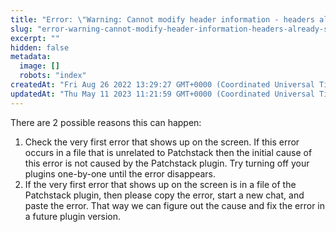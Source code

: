 ```yaml
---
title: "Error: \"Warning: Cannot modify header information - headers already sent by\""
slug: "error-warning-cannot-modify-header-information-headers-already-sent-by"
excerpt: ""
hidden: false
metadata: 
  image: []
  robots: "index"
createdAt: "Fri Aug 26 2022 13:29:27 GMT+0000 (Coordinated Universal Time)"
updatedAt: "Thu May 11 2023 11:21:59 GMT+0000 (Coordinated Universal Time)"
---
```

There are 2 possible reasons this can happen:

<ol><li>Check the very first error that shows up on the screen. If this error occurs in a file that is unrelated to Patchstack then the initial cause of this error is not caused by the Patchstack plugin. Try turning off your plugins one-by-one until the error disappears.</li>

<li>If the very first error that shows up on the screen is in a file of the Patchstack plugin, then please copy the error, start a new chat, and paste the error. That way we can figure out the cause and fix the error in a future plugin version.</li></ol>
